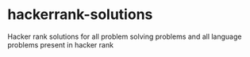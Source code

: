 # hackerrank-solutions
Hacker rank solutions for all problem solving problems and all language problems present in hacker rank
